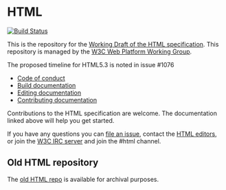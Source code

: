 # HTML

[![Build Status](https://travis-ci.org/w3c/html.svg?branch=master)](https://travis-ci.org/w3c/html)

This is the repository for the [Working Draft of the HTML specification](https://w3c.github.io/html/). This repository is managed by the [W3C Web Platform Working Group](https://www.w3.org/WebPlatform/WG/).

The proposed timeline for HTML5.3 is noted in issue #1076

* [Code of conduct](docs/conduct.md)
* [Build documentation](docs/build-documentation.md)
* [Editing documentation](docs/editing-documentation.md)
* [Contributing documentation](docs/contributing-documentation.md)

Contributions to the HTML specification are welcome. The documentation linked above will help you get started.

If you have any questions you can [file an issue](https://github.com/w3c/html/issues/), contact the <a href="mailto:team-html-editors@w3.org">HTML editors</a>, or join the [W3C IRC server](http://irc.w3.org/) and join the #html channel.

## Old HTML repository

The [old HTML repo](https://github.com/w3c/html-old) is available for archival purposes.
